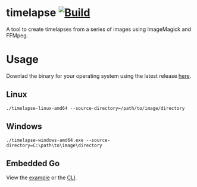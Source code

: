 # timelapse [![Build](https://github.com/mpawlowski/timelapse/actions/workflows/build.yaml/badge.svg)](https://github.com/mpawlowski/timelapse/actions/workflows/build.yaml)

A tool to create timelapses from a series of images using ImageMagick and FFMpeg.

# Usage

Downlad the binary for your operating system using the latest release [here](https://github.com/mpawlowski/timelapse/releases/latest).

## Linux
    ./timelapse-linux-amd64 --source-directory=/path/to/image/directory

## Windows
    ./timelapse-windows-amd64.exe --source-directory=C:\path\to\image\directory

## Embedded Go

View the [example](src/bin/example/example.go) or the [CLI](src/bin/cli/cli.go).